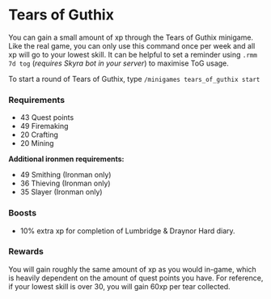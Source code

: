 # Tears of Guthix

You can gain a small amount of xp through the Tears of Guthix minigame. Like the real game, you can only use this command once per week and all xp will go to your lowest skill. It can be helpful to set a reminder using `.rmm 7d tog` (_requires Skyra bot in your server_) to maximise ToG usage.

To start a round of Tears of Guthix, type `/minigames tears_of_guthix start`&#x20;

### Requirements

* 43 Quest points
* 49 Firemaking
* 20 Crafting
* 20 Mining

**Additional ironmen requirements:**

* 49 Smithing (Ironman only)
* 36 Thieving (Ironman only)
* 35 Slayer (Ironman only)

### Boosts

* 10% extra xp for completion of Lumbridge & Draynor Hard diary.

### Rewards

You will gain roughly the same amount of xp as you would in-game, which is heavily dependent on the amount of quest points you have. For reference, if your lowest skill is over 30, you will gain 60xp per tear collected.
